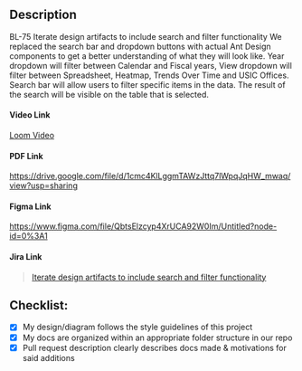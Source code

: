 ## Description

BL-75 Iterate design artifacts to include search and filter functionality
We replaced the search bar and dropdown buttons with actual Ant Design components to get a better understanding of what they will look like.
Year dropdown will filter between Calendar and Fiscal years,
View dropdown will filter between Spreadsheet, Heatmap, Trends Over Time and USIC Offices.
Search bar will allow users to filter specific items in the data. The result of the search will be visible on the table that is selected.

#### Video Link

[Loom Video](https://www.loom.com/share/dfae95cbd0934e7b876656dc61385581)

#### PDF Link

https://drive.google.com/file/d/1cmc4KlLggmTAWzJttq7lWpqJqHW_mwaq/view?usp=sharing

#### Figma Link

https://www.figma.com/file/QbtsElzcyp4XrUCA92W0Im/Untitled?node-id=0%3A1

#### Jira Link

<blockquote class="jira-card"><a href="https://bloomtechlabs.atlassian.net/jira/software/c/projects/BL/boards/8?modal=detail&selectedIssue=BL-75">Iterate design artifacts to include search and filter functionality</a></blockquote>

## Checklist:

- [x] My design/diagram follows the style guidelines of this project
- [x] My docs are organized within an appropriate folder structure in our repo
- [x] Pull request description clearly describes docs made & motivations for said additions